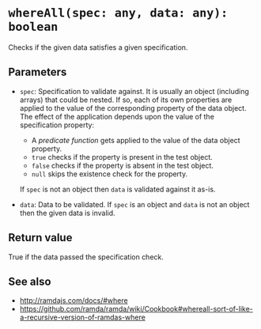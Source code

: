 # `whereAll(spec: any, data: any): boolean`

Checks if the given data satisfies a given specification.

## Parameters

* `spec`: Specification to validate against. It is usually an object (including arrays) that could be nested. If so, each of its own properties are applied to the value of the corresponding property of the data object. The effect of the application depends upon the value of the specification property:

  * A _predicate function_ gets applied to the value of the data object property.
  * `true` checks if the property is present in the test object.
  * `false` checks if the property is absent in the test object.
  * `null` skips the existence check for the property.

  If `spec` is not an object then `data` is validated against it as-is.

* `data`: Data to be validated. If `spec` is an object and `data` is not an object then the given data is invalid.

## Return value

True if the data passed the specification check.

## See also

* http://ramdajs.com/docs/#where
* https://github.com/ramda/ramda/wiki/Cookbook#whereall-sort-of-like-a-recursive-version-of-ramdas-where
